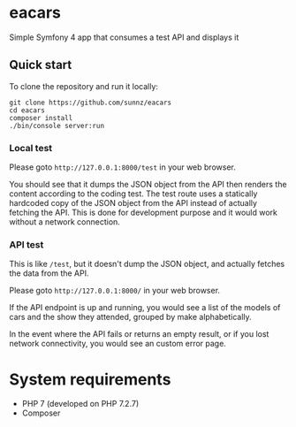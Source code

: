 # eacars
Simple Symfony 4 app that consumes a test API and displays it

## Quick start

To clone the repository and run it locally:

```
git clone https://github.com/sunnz/eacars
cd eacars
composer install
./bin/console server:run
```

### Local test

Please goto ``http://127.0.0.1:8000/test`` in your web browser.

You should see that it dumps the JSON object from the API then renders the content according to the coding test.
The test route uses a statically hardcoded copy of the JSON object from the API instead of actually fetching the API.
This is done for development purpose and it would work without a network connection.

### API test

This is like ``/test``, but it doesn't dump the JSON object, and actually fetches the data from the API.

Please goto ``http://127.0.0.1:8000/`` in your web browser.

If the API endpoint is up and running, you would see a list of the models of cars and the show they attended,
grouped by make alphabetically.

In the event where the API fails or returns an empty result, or if you lost network connectivity, you would see an custom error page.

# System requirements

* PHP 7 (developed on PHP 7.2.7)
* Composer
